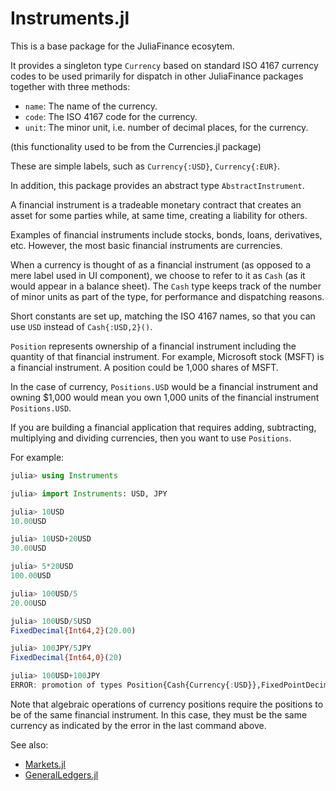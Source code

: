 # Instruments.jl

This is a base package for the JuliaFinance ecosytem.

It provides a singleton type `Currency` based on standard ISO 4167 currency codes to be used primarily for dispatch in other JuliaFinance packages together with three methods:

- `name`: The name of the currency.
- `code`: The ISO 4167 code for the currency.
- `unit`: The minor unit, i.e. number of decimal places, for the currency.

(this functionality used to be from the Currencies.jl package)

These are simple labels, such as `Currency{:USD}`, `Currency{:EUR}`.

In addition, this package provides an abstract type `AbstractInstrument`.

A financial instrument is a tradeable monetary contract that creates an asset for some parties while, at same time, creating a liability for others.

Examples of financial instruments include stocks, bonds, loans, derivatives, etc. However, the most basic financial instruments are currencies.

When a currency is thought of as a financial instrument (as opposed to a mere label used in UI component), we choose to refer to it as `Cash` (as it would appear in a balance sheet).
The `Cash` type keeps track of the number of minor units as part of the type, for performance and dispatching reasons.

Short constants are set up, matching the ISO 4167 names, so that you can use `USD` instead of `Cash{:USD,2}()`.

`Position` represents ownership of a financial instrument including the quantity of that financial instrument. For example, Microsoft stock (MSFT) is a financial instrument. A position could be 1,000 shares of MSFT.

In the case of currency, `Positions.USD` would be a financial instrument and owning $1,000 would mean you own 1,000 units of the financial instrument `Positions.USD`.

If you are building a financial application that requires adding, subtracting, multiplying and dividing currencies, then you want to use `Positions`.

For example:
```julia
julia> using Instruments

julia> import Instruments: USD, JPY

julia> 10USD
10.00USD

julia> 10USD+20USD
30.00USD

julia> 5*20USD
100.00USD

julia> 100USD/5
20.00USD

julia> 100USD/5USD
FixedDecimal{Int64,2}(20.00)

julia> 100JPY/5JPY
FixedDecimal{Int64,0}(20)

julia> 100USD+100JPY
ERROR: promotion of types Position{Cash{Currency{:USD}},FixedPointDecimals.FixedDecimal{Int64,2}} and Position{Cash{Currency{:JPY}},FixedPointDecimals.FixedDecimal{Int64,0}} failed to change any arguments
```

Note that algebraic operations of currency positions require the positions to be of the same financial instrument. In this case, they must be the same currency as indicated by the error in the last command above.

See also:

- [Markets.jl](https://github.com/JuliaFinance/Markets.jl)
- [GeneralLedgers.jl](https://github.com/JuliaFinance/GeneralLedgers.jl)
